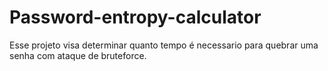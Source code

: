# Password-entropy-calculator
Esse projeto visa determinar quanto tempo é necessario para quebrar uma senha com ataque de bruteforce.
